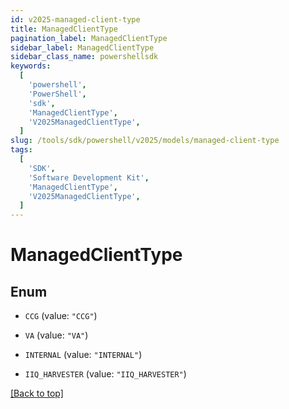```yaml
---
id: v2025-managed-client-type
title: ManagedClientType
pagination_label: ManagedClientType
sidebar_label: ManagedClientType
sidebar_class_name: powershellsdk
keywords:
  [
    'powershell',
    'PowerShell',
    'sdk',
    'ManagedClientType',
    'V2025ManagedClientType',
  ]
slug: /tools/sdk/powershell/v2025/models/managed-client-type
tags:
  [
    'SDK',
    'Software Development Kit',
    'ManagedClientType',
    'V2025ManagedClientType',
  ]
---
```


# ManagedClientType

## Enum

- `CCG` (value: `"CCG"`)

- `VA` (value: `"VA"`)

- `INTERNAL` (value: `"INTERNAL"`)

- `IIQ_HARVESTER` (value: `"IIQ_HARVESTER"`)

[[Back to top]](#)
